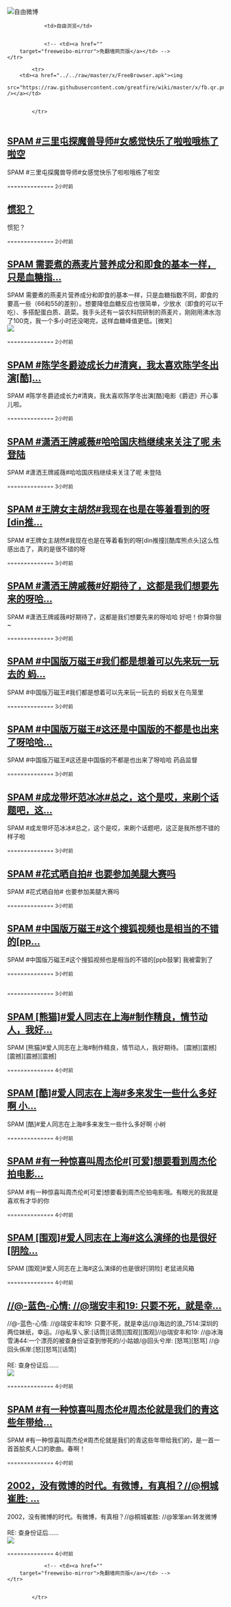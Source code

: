 

<img src="../../raw/master/x/freeweibo.png" alt="自由微博"/>
<table>
    <tr>
                
                <td>自由浏览</td>
        
        
                <!-- <td><a href=""
        target="freeweibo-mirror">免翻墙网页版</a></td> -->
    </tr>
    
            <tr>
        <td><a href="../../raw/master/x/FreeBrowser.apk"><img
        src="https://raw.githubusercontent.com/greatfire/wiki/master/x/fb.qr.png" /></a></td>

        
            </tr>
</table>
<h2>
	<a href="https://freeweibo.com/weibo/3985171856394327" target="freeweibo-mirror">SPAM #三里屯探魔兽导师#女感觉快乐了啦啦哦栋了啦空</a>
</h2>
<p>SPAM #三里屯探魔兽导师#女感觉快乐了啦啦哦栋了啦空</p>
<p>
	<small> ============== 2小时前</small>
</p><h2>
	<a href="https://freeweibo.com/weibo/3985163643982207" target="freeweibo-mirror">惯犯？</a>
</h2>
<p>惯犯？</p>
<p>
	<small> ============== 2小时前</small>
</p><h2>
	<a href="https://freeweibo.com/weibo/3985161782099734" target="freeweibo-mirror">SPAM 需要煮的燕麦片营养成分和即食的基本一样，只是血糖指…</a>
</h2>
<p>SPAM 需要煮的燕麦片营养成分和即食的基本一样，只是血糖指数不同，即食的要高一些（66和55的差别）。想要降低血糖反应也很简单，少放水（即食的可以干吃）、多搭配蛋白质、蔬菜。我手头还有一袋农科院研制的燕麦片，刚刚用沸水泡了100克，我一个多小时还没喝完，这样血糖峰值更低。[微笑]<br><img src="http://ww2.sinaimg.cn/large/537e26c8jw1f4r5rclzknj20qo0zkn51.jpg"></p>
<p>
	<small> ============== 2小时前</small>
</p><h2>
	<a href="https://freeweibo.com/weibo/3985161202882545" target="freeweibo-mirror">SPAM #陈学冬爵迹成长力#清爽，我太喜欢陈学冬出演[酷]…</a>
</h2>
<p>SPAM #陈学冬爵迹成长力#清爽，我太喜欢陈学冬出演[酷]电影《爵迹》开心事儿啦。</p>
<p>
	<small> ============== 2小时前</small>
</p><h2>
	<a href="https://freeweibo.com/weibo/3985156904178349" target="freeweibo-mirror">SPAM #潇洒王牌戚薇#哈哈国庆档继续来关注了呢 未登陆</a>
</h2>
<p>SPAM #潇洒王牌戚薇#哈哈国庆档继续来关注了呢 未登陆</p>
<p>
	<small> ============== 3小时前</small>
</p><h2>
	<a href="https://freeweibo.com/weibo/3985154479777586" target="freeweibo-mirror">SPAM #王牌女主胡然#我现在也是在等着看到的呀[din推…</a>
</h2>
<p>SPAM #王牌女主胡然#我现在也是在等着看到的呀[din推撞][酷库熊点头]这么性感出击了，真的是很不错的呀</p>
<p>
	<small> ============== 3小时前</small>
</p><h2>
	<a href="https://freeweibo.com/weibo/3985152445730278" target="freeweibo-mirror">SPAM #潇洒王牌戚薇#好期待了，这都是我们想要先来的呀哈…</a>
</h2>
<p>SPAM #潇洒王牌戚薇#好期待了，这都是我们想要先来的呀哈哈 好吧！你算你狠~</p>
<p>
	<small> ============== 3小时前</small>
</p><h2>
	<a href="https://freeweibo.com/weibo/3985148552697474" target="freeweibo-mirror">SPAM #中国版万磁王#我们都是想着可以先来玩一玩去的 蚂…</a>
</h2>
<p>SPAM #中国版万磁王#我们都是想着可以先来玩一玩去的 蚂蚁关在鸟笼里</p>
<p>
	<small> ============== 3小时前</small>
</p><h2>
	<a href="https://freeweibo.com/weibo/3985148552582139" target="freeweibo-mirror">SPAM #中国版万磁王#这还是中国版的不都是也出来了呀哈哈…</a>
</h2>
<p>SPAM #中国版万磁王#这还是中国版的不都是也出来了呀哈哈 药品监督</p>
<p>
	<small> ============== 3小时前</small>
</p><h2>
	<a href="https://freeweibo.com/weibo/3985147570972792" target="freeweibo-mirror">SPAM #成龙带坏范冰冰#总之，这个是哎，来刷个话题吧，这…</a>
</h2>
<p>SPAM #成龙带坏范冰冰#总之，这个是哎，来刷个话题吧，这正是我所想不错的样子啦</p>
<p>
	<small> ============== 3小时前</small>
</p><h2>
	<a href="https://freeweibo.com/weibo/3985147080298708" target="freeweibo-mirror">SPAM #花式晒自拍# 也要参加美腿大赛吗</a>
</h2>
<p>SPAM #花式晒自拍# 也要参加美腿大赛吗</p>
<p>
	<small> ============== 3小时前</small>
</p><h2>
	<a href="https://freeweibo.com/weibo/3985147059889339" target="freeweibo-mirror">SPAM #中国版万磁王#这个搜狐视频也是相当的不错的[pp…</a>
</h2>
<p>SPAM #中国版万磁王#这个搜狐视频也是相当的不错的[ppb鼓掌] 我被雷到了</p>
<p>
	<small> ============== 3小时前</small>
</p><h2>
	<a href="https://freeweibo.com/weibo/3985146283890176" target="freeweibo-mirror"></a>
</h2>
<p></p>
<p>
	<small> ============== 3小时前</small>
</p><h2>
	<a href="https://freeweibo.com/weibo/3985141632011309" target="freeweibo-mirror">SPAM [熊猫]#爱人同志在上海#制作精良，情节动人，我好…</a>
</h2>
<p>SPAM [熊猫]#爱人同志在上海#制作精良，情节动人，我好期待。 [震撼][震撼][震撼][震撼][震撼]</p>
<p>
	<small> ============== 4小时前</small>
</p><h2>
	<a href="https://freeweibo.com/weibo/3985140977917722" target="freeweibo-mirror">SPAM [酷]#爱人同志在上海#多来发生一些什么多好啊 小…</a>
</h2>
<p>SPAM [酷]#爱人同志在上海#多来发生一些什么多好啊 小树</p>
<p>
	<small> ============== 4小时前</small>
</p><h2>
	<a href="https://freeweibo.com/weibo/3985140960744635" target="freeweibo-mirror">SPAM #有一种惊喜叫周杰伦#[可爱]想要看到周杰伦拍电影…</a>
</h2>
<p>SPAM #有一种惊喜叫周杰伦#[可爱]想要看到周杰伦拍电影哦。有眼光的我就是喜欢有才华的你</p>
<p>
	<small> ============== 4小时前</small>
</p><h2>
	<a href="https://freeweibo.com/weibo/3985140088462658" target="freeweibo-mirror">SPAM [围观]#爱人同志在上海#这么演绎的也是很好[阴险…</a>
</h2>
<p>SPAM [围观]#爱人同志在上海#这么演绎的也是很好[阴险] 老鼠进风箱</p>
<p>
	<small> ============== 4小时前</small>
</p><h2>
	<a href="https://freeweibo.com/weibo/3985139199756208" target="freeweibo-mirror">//@-蓝色-心情: //@瑞安丰和19: 只要不死，就是幸…</a>
</h2>
<p>//@-蓝色-心情: //@瑞安丰和19: 只要不死，就是幸运//@海边的浪_7514:深圳的两位妹纸，幸运。//@私享乀家:[话筒][话筒][围观][围观]//@瑞安丰和19: //@冰海雪涛44:一个漂亮的被查身份证查到惨死的/小姑娘/@回头兮岸: [怒骂][怒骂] //@回头係岸:[怒][怒骂][话筒]<br><br>RE: 查身份证后……<br><img src="http://ww1.sinaimg.cn/large/4978f0bbjw1f4r0ki9srvj20jz0zkq5i.jpg"></p>
<p>
	<small> ============== 4小时前</small>
</p><h2>
	<a href="https://freeweibo.com/weibo/3985139148810838" target="freeweibo-mirror">SPAM #有一种惊喜叫周杰伦#周杰伦就是我们的青这些年带给…</a>
</h2>
<p>SPAM #有一种惊喜叫周杰伦#周杰伦就是我们的青这些年带给我们的，是一首一首首脍炙人口的歌曲。春啊！</p>
<p>
	<small> ============== 4小时前</small>
</p><h2>
	<a href="https://freeweibo.com/weibo/3985138922893503" target="freeweibo-mirror">2002，没有微博的时代。有微博，有真相？//@桐城崔胜: …</a>
</h2>
<p>2002，没有微博的时代。有微博，有真相？//@桐城崔胜: //@笨笨an:转发微博<br><br>RE: 查身份证后……<br><img src="http://ww1.sinaimg.cn/large/4978f0bbjw1f4r0ki9srvj20jz0zkq5i.jpg"></p>
<p>
	<small> ============== 4小时前</small>
</p>
<table>
    <tr>
                
        
        
                <!-- <td><a href=""
        target="freeweibo-mirror">免翻墙网页版</a></td> -->
    </tr>
    
        
            </tr>
</table>
